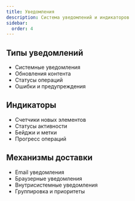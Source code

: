 ```yaml
---
title: Уведомления
description: Система уведомлений и индикаторов
sidebar:
  order: 4
---
```


## Типы уведомлений
- Системные уведомления
- Обновления контента
- Статусы операций
- Ошибки и предупреждения

## Индикаторы
- Счетчики новых элементов
- Статусы активности
- Бейджи и метки
- Прогресс операций

## Механизмы доставки
- Email уведомления
- Браузерные уведомления
- Внутрисистемные уведомления
- Группировка и приоритеты
